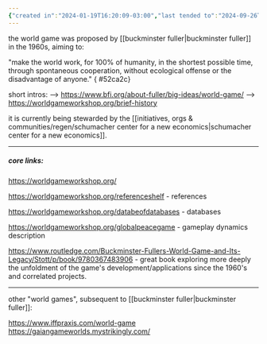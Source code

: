 ```yaml
---
{"created in":"2024-01-19T16:20:09-03:00","last tended to":"2024-09-26T15:22:10-03:00","aliases":["world peace game","great logistics game","world (peace) game"],"tags":["seriousgame","education","architect","🌿","player"],"dg-publish":true,"relevancescore":95,"notestage":["🌿"],"permalink":"/projects-and-tools/projects/player/world-game/","dgPassFrontmatter":true,"created":"2024-01-19T16:20:09.956-03:00","updated":"2024-09-26T15:22:11.506-03:00"}
---
```


the world game was proposed by [[buckminster fuller\|buckminster fuller]] in the 1960s, aiming to:

"make the world work, for 100% of humanity, in the shortest possible time, through spontaneous cooperation, without ecological offense or the disadvantage of anyone."
{ #52ca2c}


short intros:
--> https://www.bfi.org/about-fuller/big-ideas/world-game/
--> https://worldgameworkshop.org/brief-history

it is currently being stewarded by the [[initiatives, orgs & communities/regen/schumacher center for a new economics\|schumacher center for a new economics]].

---
##### core links:

https://worldgameworkshop.org/

https://worldgameworkshop.org/referenceshelf - references

https://worldgameworkshop.org/databeofdatabases - databases

https://worldgameworkshop.org/globalpeacegame - gameplay dynamics description

https://www.routledge.com/Buckminster-Fullers-World-Game-and-Its-Legacy/Stott/p/book/9780367483906 - great book exploring more deeply the unfoldment of the game's development/applications since the 1960's and correlated projects.

---
other "world games", subsequent to [[buckminster fuller\|buckminster fuller]]:

https://www.iffpraxis.com/world-game
https://gaiangameworlds.mystrikingly.com/